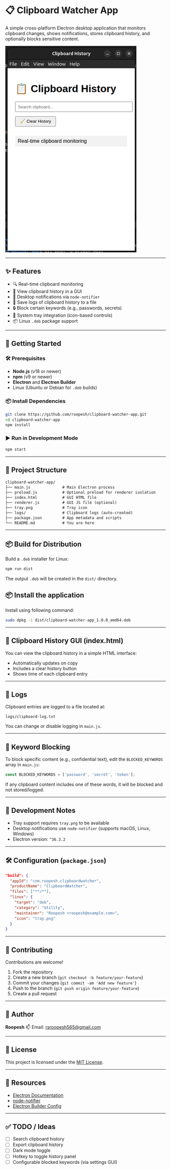 # 📋 Clipboard Watcher App

A simple cross-platform Electron desktop application that monitors clipboard changes, shows notifications, stores clipboard history, and optionally blocks sensitive content.

![App Screenshot](image.png) <!-- Optional: replace with actual screenshot -->

---

## ✨ Features

- 🔍 Real-time clipboard monitoring
- 📝 View clipboard history in a GUI
- 🔔 Desktop notifications via `node-notifier`
- 💾 Save logs of clipboard history to a file
- 🔒 Block certain keywords (e.g., passwords, secrets)
- 🧰 System tray integration (icon-based controls)
- 📦 Linux `.deb` package support

---

## 🚀 Getting Started

### 🛠 Prerequisites

- **Node.js** (v18 or newer)
- **npm** (v9 or newer)
- **Electron** and **Electron Builder**
- Linux (Ubuntu or Debian for `.deb` builds)

### 📦 Install Dependencies

```bash
git clone https://github.com/roopesh/clipboard-watcher-app.git
cd clipboard-watcher-app
npm install
```

### ▶️ Run in Development Mode

```bash
npm start
```

---

## 📁 Project Structure

```
clipboard-watcher-app/
├── main.js              # Main Electron process
├── preload.js           # Optional preload for renderer isolation
├── index.html           # GUI HTML file
├── renderer.js          # GUI JS file (optional)
├── tray.png             # Tray icon
├── logs/                # Clipboard logs (auto-created)
├── package.json         # App metadata and scripts
└── README.md            # You are here
```

---

## 📦 Build for Distribution

Build a `.deb` installer for Linux:

```bash
npm run dist
```

The output `.deb` will be created in the `dist/` directory.

## 📦 Install the application

Install using following command:

```bash
sudo dpkg -i dist/clipboard-watcher-app_1.0.0_amd64.deb 
```
---

## 📜 Clipboard History GUI (index.html)

You can view the clipboard history in a simple HTML interface:

* Automatically updates on copy
* Includes a clear history button
* Shows time of each clipboard entry

---

## 📂 Logs

Clipboard entries are logged to a file located at:

```
logs/clipboard-log.txt
```

You can change or disable logging in `main.js`.

---

## 🚫 Keyword Blocking

To block specific content (e.g., confidential text), edit the `BLOCKED_KEYWORDS` array in `main.js`:

```js
const BLOCKED_KEYWORDS = ['password', 'secret', 'token'];
```

If any clipboard content includes one of these words, it will be blocked and not stored/logged.

---

## 🧪 Development Notes

* Tray support requires `tray.png` to be available
* Desktop notifications use `node-notifier` (supports macOS, Linux, Windows)
* Electron version: `^36.3.2`

---

## 🛠 Configuration (`package.json`)

```json
"build": {
  "appId": "com.roopesh.clipboardwatcher",
  "productName": "ClipboardWatcher",
  "files": ["**/*"],
  "linux": {
    "target": "deb",
    "category": "Utility",
    "maintainer": "Roopesh <roopesh@example.com>",
    "icon": "tray.png"
  }
}
```

---

## 🤝 Contributing

Contributions are welcome!

1. Fork the repository
2. Create a new branch (`git checkout -b feature/your-feature`)
3. Commit your changes (`git commit -am 'Add new feature'`)
4. Push to the branch (`git push origin feature/your-feature`)
5. Create a pull request

---

## 📧 Author

**Roopesh**
📫 Email: [rsroopesh565@gmail.com](mailto:rsroopesh565@gmail.com)

---

## 🧾 License

This project is licensed under the [MIT License](LICENSE).

---

## 🔗 Resources

* [Electron Documentation](https://www.electronjs.org/docs)
* [node-notifier](https://github.com/mikaelbr/node-notifier)
* [Electron Builder Config](https://www.electron.build/configuration/configuration)

---

## ✅ TODO / Ideas

* [ ] Search clipboard history
* [ ] Export clipboard history
* [ ] Dark mode toggle
* [ ] Hotkey to toggle history panel
* [ ] Configurable blocked keywords (via settings GUI)

```